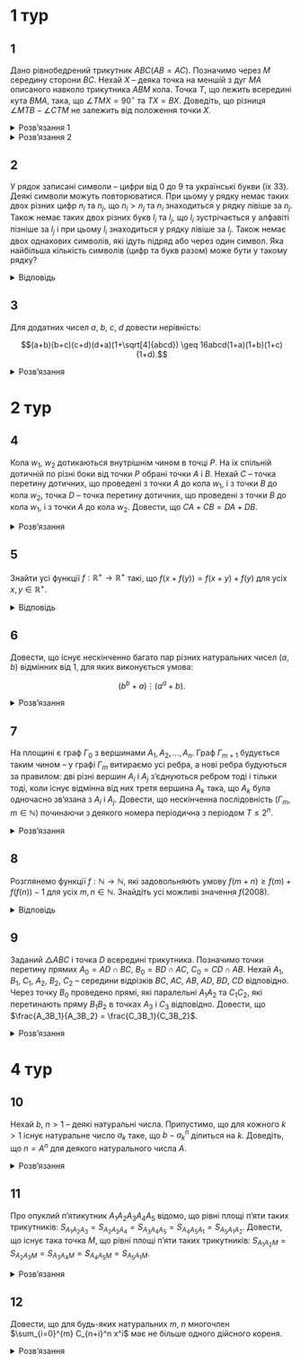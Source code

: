 # 1 тур
## 1
Дано рівнобедрений трикутник $ABC (AB = AC)$. Позначимо через $M$ середину сторони $BC$. Нехай $X$ – деяка точка на меншій з дуг $MA$ описаного навколо трикутника $ABM$ кола. Точка $T$, що лежить всередині кута $BMA$, така, що $\angle TMX = 90^\circ$ та $TX = BX$. Доведіть, що різниця $\angle MTB - \angle CTM$ не залежить від положення точки $X$.
<details><summary>Розв’язання 1</summary>

Нехай точка $N$ – середина сегмента $BT$. Рівнобедрений трикутник $BXT$ симетричний відносно прямої $XN$, тому $\angle TNX = 90^\circ$ та $\angle BXN = \angle NXT$. Більше того, в трикутнику $BCT$, пряма $MN$ – середня лінія, отже вона паралельна $CT$, тому $\angle CTM = \angle NMT$.

Завдяки прямим кутам, точки $M$ та $N$ лежать на колі з діаметром $XT$. Звідси $\angle MTB = \angle MTN = \angle MXN$ та $\angle CTM = \angle NMT = \angle NXT = \angle BXN$. Тобто $\angle MTB - \angle CTM = \angle MXN - \angle BXN = \angle MXB = \angle MAB$, останній не залежить від положення точки $X$.
</details>
<details><summary>Розв’язання 2</summary>

Нехай точка $S$ – це точка, симетрична точні $T$ відносно $M$. Тоді $XM$ є серединним перпендикуляром до $TS$, тому $XB = XT = XS$, і точка $X$ є центром описаного кола трикутника $BST$. Більше того, $\angle BSM = \angle CTM$ так як вони симетричні відносно точки $M$. Тоді $\angle MTB - \angle CTM = \angle STB - \angle BST =\frac{1}{2}(\angle SXB - \angle BXT)$. Зауважимо що $\angle SXB = \angle SXT - \angle BXT = 2\angle MXT - \angle BXT$, тому $\angle MTB - \angle CTM = \frac{1}{2}(2\angle MXT - 2\angle BXT) = \angle MXB = \angle MAB$, що не залежить від положення точки $X$.
</details>

## 2
У рядок записані символи – цифри від 0 до 9 та українські букви (їх 33). Деякі символи можуть повторюватися. При цьому у рядку немає таких двох різних цифр $n_i$ та $n_j$, що $n_i > n_j$ та $n_i$ знаходиться у рядку лівіше за $n_j$. Також немає таких двох різних букв $l_i$ та $l_j$, що $l_i$ зустрічається у алфавіті пізніше за $l_j$ і при цьому $l_i$ знаходиться у рядку лівіше за $l_j$. Також немає двох однакових символів, які ідуть підряд або через один символ. Яка найбільша кількість символів (цифр та букв разом) може бути у такому рядку?

<details><summary>Відповідь</summary>
73
<details><summary>Розв’язання</summary>

Розглянемо випадок, коли є деякий символ $s_j$, що зустрічається у рядку не вперше. Нехай $s_i$ – найправіший символ, що співпадає з $s_j$ і стоїть перед $s_j$. Тоді, за умовою, між $s_i$ та $s_j$ є відрізок не менше, ніж з 2 символів. При цьому всі символи цього відрізка мають інший тип, ніж $s_j$: якщо $s_j$ – цифра, то між $s_i$ та $s_j$ будуть тільки букви, і навпаки. Дійсно, якщо між $s_i$ та $s_j$ буде символ $s_k$ того ж типу, то він має задовольняти $s_i \leq s_k \leq s_j$, якщо $s_j$ – цифра, або $ord(s_i) \leq ord(s_k) \leq ord(s_j)$, якщо $s_j$ – буква. ($ord(l)$ – це порядок букви $l$ у алфавіті.) Тобто, має бути $s_k = s_j$, але за вибором $s_i$ такого бути не може.

Назвемо відрізок рядка *стандартним*, якщо він містить символи лише одного типу (тільки цифри або букви), і при цьому символи, що межують з цим відрізком, мають інший тип. Відрізок назвемо *довгим*, якщо він містить більше 1 символу. Тоді кожен символ, що зустрічається у рядку не вперше, відповідає деякому довгому стандартному відрізку, який межує з символом своїм правим кінцем.

Нехай у рядку є $a$ довгих стандартних відрізків з цифрами, і $b$ довгих стандартних відрізків з буквами. Тоді у рядку – не більше $(10 + b)$ цифр і не більше $(33 + a)$ букв. Дійсно, кожна цифра, що зустрічається не вперше, відповідає одному з $b$ довгих стандартних буквених відрізків; а цифр, що зустрічаються вперше, може бути максимум 10. Аналогічно – для букв.

Тепер помітимо, що ліва і права цифри довгого стандартного відрізка відрізняються між собою. Інакше усередині цього стандартного відрізка були би і букви, а цього не може бути з означення стандартності. Якщо проходити рядок зліва направо, то при проходженні кожного довгого стандартного відрізка остання з розглянутих цифр збільшується принаймні на 1. Отже, у рядку – не більше 9 довгих стандартних цифрових відрізків. Тому у ньому не більше $33+ 9 = 42$ букв. З цих букв можна зробити не більше $\frac{42}{2} = 21$ довгого стандартного відрізка. Отже, у рядку не більше $10 + 21= 31$ цифр. Тому разом буде не більше $42 + 31= 73$ символів.

Побудуємо рядок з 73 символів: $$0аб01бв12вг23гґ34ґд45де56еє67єж78жз89зи9ії9йк9лм9но9пр9ст9уф9хц9чш9щю9яь9$$ (Легко вказати закономірність, але для кращої зрозумілості приклад наведено повністю.)
</details></details>

## 3
Для додатних чисел $a$, $b$, $c$, $d$ довести нерівність:
```math
(a+b)(b+c)(c+d)(d+a)(1+\sqrt[4]{abcd}) \geq 16abcd(1+a)(1+b)(1+c)(1+d).
```
<details><summary>Розв’язання</summary>

**Лема.** Для невід’ємних $x$, $y$ справджується нерівність: $\frac{x+y}{(1+x)(1+y)} \geq \frac{2\sqrt{xy}}{(1+\sqrt{xy})^2}$.
<details><summary>Доведення</summary>

Позначимо $t = x + y$. Тоді твердження леми випливає з монотонності функції $f(t) = \frac{t}{1+t+xt}$ та нерівності $t = x + y \geq 2\sqrt{xy}$. Лема доведена. $\blacksquare$
</details>

Застосуємо лему до чисел $(a,b)$ і $(c,d)$: $\frac{a+b}{(1+a)(1+b)} \geq \frac{2\sqrt{ab}}{(1+\sqrt{ab})^2}$, $\frac{c+d}{(1+c)(1+d)} \geq \frac{2\sqrt{cd}}{(1+\sqrt{cd})^2}$, то
```math
\frac{a+b}{(1+a)(1+b)} \frac{c+d}{(1+c)(1+d)} \geq \frac{2\sqrt{ab}}{(1+\sqrt{ab})^2} \frac{2\sqrt{cd}}{(1+\sqrt{cd})^2}. \tag{1}
```
Тепер її застосуємо до чисел $(\sqrt{ab},\sqrt{cd})$: $\frac{\sqrt{ab}+\sqrt{cd}}{(1+\sqrt{ab})(1+\sqrt{cd})} \geq \frac{2\sqrt{\sqrt{ab}\cdot\sqrt{cd}}}{(1+\sqrt{\sqrt{ab}\cdot\sqrt{cd}})^2}$, а тому, оскільки $(b+c)(a+d) \geq (\sqrt{ab}+\sqrt{cd})^2$, то $(\sqrt{ab}+\sqrt{cd})^2 \geq \frac{(1+\sqrt{ab})^2 (1+\sqrt{cd})^2 4\sqrt{abcd}}{(1+\sqrt[4]{abcd})^4}$, тому
```math
(b+c)(a+d) \geq \frac{(1+\sqrt{ab})^2 (1+\sqrt{cd})^2 4\sqrt{abcd}}{(1+4\sqrt{abcd})^4}. \tag{2}
```
Тепер перемножимо нерівності (1) і (2) одержимо:
```math
\frac{(a+b)(b+c)(c+d)(d+a)}{(1+a)(1+b)(1+c)(1+d)} \geq \frac{2\sqrt{ab}}{(1+\sqrt{ab})^2} \frac{2\sqrt{cd}}{(1+\sqrt{cd})^2} \frac{(1+\sqrt{ab})^2 (1+\sqrt{cd})^2 4\sqrt{abcd}}{(1+\sqrt[4]{abcd})^4},
```
після простих перетворень та скорочень одержимо шукане.
</details>

# 2 тур
## 4
Кола $w_1$, $w_2$ дотикаються внутрішнім чином в точці $P$. На їх спільній дотичній по різні боки від точки $P$ обрані точки $A$ і $B$. Нехай $C$ – точка перетину дотичних, що проведені з точки $A$ до кола $w_1$, і з точки $B$ до кола $w_2$, точка $D$ – точка перетину дотичних, що проведені з точки $B$ до кола $w_1$, і з точки $A$ до кола $w_2$. Довести, що $CA+CB = DA+DB$.
<details><summary>Розв’язання</summary>

Позначимо точки перетину відповідних прямих таким чином $L = AC \cap BD$, $K = AD \cap BC$. Очевидно, що $BL + AK = AL + BK$. Покажемо, що чотирикутник $LDKC$ – описаний. Побудуємо коло, яке вписане в $\triangle BDK$ і проведемо дотичну $AC_1$ до цього кола, яка відмінна від $AK$ ($C_1 \in BK$). Нехай $L_1 = AC_1 \cap BD$, $X$, $Y$, $Z$, $T$ – точки дотику побудованого кола до прямих $BD$, $DK$, $KB$, $AC_1$ відповідно. Тоді $AL_1 + BK = AT −TL_1 + BZ + ZK = KY + BX − L_1X + AY = AK + BL_1$, або $AL_1 − BL_1 = AK − BK = AL − BL$. Якщо, наприклад, $BL > BL_1$, то $AL_1 + BL = BL_1 + LL_1 + AL_1 > BL_1 + AL$ - суперечність. Таким чином $L = L_1$, тому $LDKC$ – описаний, звідки $DL + CK = LC + KD$, або $(LC + KD) + (AL + BK) = (LD + CK) + (BL + AK)$, звідки $AC + BC = AD + BD$, що й треба було довести.
</details>

## 5
Знайти усі функції $f : \mathbb{R}^+ \to \mathbb{R}^+$ такі, що $f(x + f(y)) = f(x + y) + f(y)$ для усіх $x, y \in \mathbb{R}^+$.
<details><summary>Відповідь</summary>

$f(x) = 2x$
<details><summary>Розв’язання</summary>

Доведемо спочатку, що $f(y) > y$ для всіх $y \in \mathbb{R}^+$. З умови випливає, що $f(x + f(y)) > f(x + y)$, а з цієї нерівності отримуємо, що $f(y) \neq y$. Припустимо, що для деякого $y$ виконується $f(y) < y$. Підставимо у рівняння $x = y − f(y)$. Отримуємо $f(y) = f((y − f(y)) + f(y)) = f((y − f(y)) + y) + f(y) > f(y)$, протиріччя. Тому $f(y) > y$ для всіх $y \in \mathbb{R}^+$.

Для довільного $x \in \mathbb{R}^+$ покладемо $g(x) = f(x)− x$, тоді $f(x) = g(x)+ x$ і, як було щойно доведено, $g(x) > 0$. Перетворимо рівняння $f(x + f(y)) = f(x + y)+ f(y)$ для функції $g(x)$, при цьому покладемо $t = x + y$: $f(t + g(y)) = f(t)+ f(y)$, $g(t + g(y))+ t + g(y) = (g(t)+ t)+ (g(y)+ y)$, тобто для всіх $t > y > 0$
```math
g(t + g(y)) = g(t)+ y. \tag{1}
```

Доведемо ін’єктивність функції $g(x)$. Припустимо, що $g(y_1) = g(y_2)$ для деяких $y_1, y_2 \in \mathbb{R}^+$. Тоді з (1) маємо $g(t) + y_1 = g(t + g(y_1)) = g(t + g(y_2)) = g(t + y_2)$ для усіх $t > \max\{y_1, y_2\}$. Отже, $g(y_1) = g(y_2)$ можливе лише при $y_1 = y_2$.

Нехай $u$, $v$ – довільні дійсні числа та $t > u + v$. Застосуємо (1) тричі та отримаємо $g(t + g(u)+ g(v)) = g(t + g(u))+ v = g(t)+ u + v = g(t + g(u + v))$. Завдяки ін’єктивності функції $g(x)$ отримуємо $t + g(u)+ g(v) = t + u + v$, отже
```math
g(u)+ g(v) = u + v. \tag{2}
```
А так як функція $g(x)$ додатна, то з (2) випливає, що вона зростає. Доведемо, що $g(x) = x$. Поєднуємо (1) та (2), знаходимо $g(t)+ y = g(t + g(y)) = g(t)+ g(g(y))$, а тому $g(g(y)) = y$.

Припустимо, що існує таке $x \in \mathbb{R}^+$, що $g(x) \neq x$. Завдяки монотонності функції $g(x)$, якщо $x > g(x)$, то $g(x) > g(g(x)) = x$, – протиріччя. Аналогічно для випадку $x < g(x)$, а тому $g(x) = x$.

Ми довели, що $g(x) = x$, а отже $f(x) = g(x)+ x = 2x$ для всіх $x \in \mathbb{R}^+$, перевірка показує, що ця функція задовольняє умові.
</details></details>

## 6
Довести, що існує нескінченно багато пар різних натуральних чисел $(a,b)$ відмінних від 1, для яких виконується умова:
```math
(b^b + a) \vdots (a^a+b).
```
<details><summary>Розв’язання</summary>

Нехай $a$ – фіксоване, будемо шукати $b^n$ серед таких, що $a^a + b = a^{m+1}$, тобто $b = a^m - a^a + 1$. Тоді $b^b + a = ((a^m + 1) - a^a)^b + a \equiv (-a^a)^b + a \mod(a^a+b)$. Оскільки $b$ - непарне, то $(-a^a)^b + a = -a^{ab} + a = -a(a^{ab-1}-1)$. Таким чином нам достатньо, щоб $(a^{ab-1}-1) \mathop{\raisebox{-2pt}{\vdots}} (a^m+1)$, а для цього достатньо, щоб  $(2m) | (ab - 1) = a(a^m - a^a + 1) - 1 = (a^{m+1} - 1) - (a^a - 1)a$. Тепер знову будемо шукати $(2m)$ серед дільників $(a^k - 1)$. Якщо $k | (m + 1)$ і $k | a$, то $(2m) | (a^k - 1) | ((a^{m+1} - 1) - (a^a - 1))$. Виберемо $k = 3$ $a^3-1=(a-1)(a^2+a-1)$, нехай $2m=2q(a^2+a+1)$, де $(2q)|a-1$. Тоді $(2m) | (a^3 - 1)$, ще треба, щоб виконувались умови $3 | (m + 1) = q(a^2 + a + 1)$ та $3 | a$. Тобто $3|a$ і $3|(q+1)$ - виберемо $q=2$, тоді $m = 2(a^2 + a + 1)$ і, якщо $3 | a$ та $4 | (a - 1)$, то пара $(a, a^m - a^a + 1)$ задовольняє умови.
</details>

## 7
На площині є граф $\Gamma_0$ з вершинами $A_1, A_2, \ldots, A_n$. Граф $\Gamma_{m+1}$ будується таким чином – у графі $\Gamma_m$ витираємо усі ребра, а нові ребра будуються за правилом: дві різні вершин $A_i$ і $A_j$ з’єднуються ребром тоді і тільки тоді, коли існує відмінна від них третя вершина $A_k$ така, що $A_k$ була одночасно зв’язана з $A_i$ і $A_j$. Довести, що нескінченна послідовність $(\Gamma_m, m \in \mathbb{N})$ починаючи з деякого номера періодична з періодом $T \leq 2^n$.
<details><summary>Розв’язання</summary>

Покажемо індукцією по $n$, що усі $\Gamma_k$, починаючи з деякого місця, будуть утворювати декілька компонент зв’язності (КЗ), для кожної з яких можливі три варіанти – 1) ізольована точка; 2) цикл непарної довжини, не меншої 5; 3) повний граф не менше ніж на 3–х вершинах.

База очевидна.

Нехай це справджується для усіх $x < N$, покажемо твердження для $N$. Якщо для деякого $k$ $\Gamma_k$ перестав бути зв’язним, то все випливає з припущення індукції до одержаних КЗ. Нехай усі $\Gamma_k$ зв’язні $\forall k \in N$. Позначимо $\forall k \in N$ через $\Delta_k$ кількість вершин у найбільшому повному підграфі.

Якщо у графі $\Gamma_0$ степені усіх вершин менше або дорівнює 2, і, оскільки він зв’язний, то це або цикл, що проходить через усі вершини графа, або цикл без одного ребра. Для циклу з непарною кількістю вершин усі зрозуміло. Це буде знову цикл, усього таких різних циклів не більше $n^2$. Для циклу з парною кількістю вершин вже $\Gamma_1$ – незв’язний, що суперечить припущенню. Так само в разі циклу без одного ребра $\Gamma_1$ – незв’язний.

Інакше у графі $\Gamma_0$ є вершина степені не менше 3, тобто деяка вершина $A_0$ з’єднана з $A_1$, $A_2$, $A_3$, то $\Delta_1 \geq 3$, оскільки усі ці вершини будуть з’єднані в $\Gamma_1$. Якщо є повний підграф $F$ степені $\Delta_k$, то він залишається у кожному наступному графі. Або він повністю співпадає з $\Gamma_k$, тоді все доведено. Або, оскільки він зв’язний, є ребро $A_\alpha A_\beta$, яке йде з $A_\alpha \in F$ в $A_\beta \in \bar F$. Але тоді вершина $A_\beta$ буде зв’язана з усіма вершинами $F$ у графі $\Gamma_{k +1}$, тобто наступний граф буде містити повний підграф з кількістю вершин принаймні на 1 більшу від $\Gamma_k$. Але тоді з умов $\Delta_{k +1} \geq \Delta_k$ і $\Delta_1 \geq 3$, то $\Delta_N > N$ – суперечність.

Таким чином $\Gamma_0$ складається з декількох КЗ. Далі просто індукцією довести потрібну оцінку. Період $\Gamma_k$ – НСК періодів КЗ, звідки легко одержати потрібну оцінку:
```math
[T(S_1),\ldots, T(S_r)] \leq T(S_1) \times \ldots \times T(S_r) \leq 2^{\alpha_1} \ldots 2^{\alpha_r}  \leq 2^N.
```
</details>

## 8
Розглянемо функції $f : \mathbb{N} \to \mathbb{N}$, які задовольняють умову $f(m+n) \geq f(m) + f(f(n)) - 1$ для усіх $m, n \in \mathbb{N}$. Знайдіть усі можливі значення $f(2008)$.
<details><summary>Відповідь</summary>

$1, 2, \ldots, 2009$
<details><summary>Розв’язання</summary>

Нехай деяка функція $f$ задовольняє умові. Для довільних натуральних чисел $m > n$ маємо $f (m) = f (n + (m − n)) \geq f (n) + f (f (m − n)) - 1 \geq f (n)$, отже функція $f$ – неспадна.

Очевидно, що функція $f \equiv 1$ задовольняє умові. Щоб знайти інші розв’язки, припустимо, що $f \not\equiv 1$ та розглянемо найменше значення $a \in \mathbb{N}$, для якого $f (a) > 1$. Тоді $f (b) \geq f (a) > 1$ для всіх натуральних чисел $b \geq a$. Припустимо, що для деякого натурального $n$ виконується $f (n) > n$. Тоді маємо $f (f (n)) = f ((f (n)− n) + n) \geq f (f (n)− n) + f (f (n)) − 1$, тому $f (f (n)− n) \leq 1$, а значить $f (n)− n < a$. Тоді існує найбільше значення виразу $f (n)− n$. Позначимо його через $c$, і нехай $f (k)− k = c \geq 1$. Застосувавши монотонність та умову задачі, знайдемо $2k + c \geq f (2k) = f (k + k) \geq f (k) + f (f (k)) − 1 \geq f (k) + f (k) − 1 = 2(k + c) − 1 = 2k + (2c − 1)$, отже $c \leq 1$ та $f (n) \leq n + 1$ для всіх натуральних $n$. Зокрема, $f (2008) \leq 2009$.

Далі ми наведемо сім’ю прикладів, які показують, що всі значення від 1 до 2009 можливі. Нехай $f_j(n) = \max\{1, n + j − 2008\}$ для $j=1,2,\ldots,2008$; $f_{2009}(n) = \begin{cases} n, &2008 \not | n \\ n+1, &2008|n \end{cases}$ 

Ми покажемо що ці функції задовольняють умову задачі. Зрозуміло, що для кожної з них $f_j (2008) = j$. Для перевірки умови
```math
f (m + n) \geq f (m) + f (f (n)) − 1 \tag{1}
```
для функції $f_j (j \leq 2008)$, відмітимо спочатку, що $f_j$ – неспадна та $f_j(n) \leq n$, тому $f_j(f_j(n)) \leq f_j(n) \leq n$ для всіх $n \in \mathbb{N}$. Якщо $f_j(m) = 1$, то нерівність (1) виконується, так як $f_j(m + n) \geq f_j(n) \geq f_j(f_j(n)) = f_j(m) + f_j(f_j(n))−1$. В іншому випадку $f_j(m) + f_j(f_j(n)) − 1 \leq m + j − 2008 + n = (m+n) + j − 2008 = f_j(m + n)$.

У випадку $j = 2009$, зрозуміло, що $n + 1 \geq f_{2009}(n) \geq n$ для всіх натуральних $n$. Більше того, $n + 1 \geq f_{2009}(f_{2009}(n))$. Якщо $f_{2009}(n) = n$, то це зрозуміло; інакше $f_{2009}(n) = n + 1$, завдяки чому 2008 не ділиться на $n + 1$, а тому $n+1=f_{2009}(n+1) = f_{2009}(f_{2009}(n))$. 

Отже, якщо $2008 | m + n$, то $f_{2009} (m + n) = m + n + 1 = (m + 1) + (n + 1) − 1 \geq f_{2009} (m) + f_{2009} (f_{2009} (n)) − 1$. Якщо ж $2008 \not | m + n$, то $2008 \not | m$ або $2008 \not | n$. В першому випадку маємо $f_{2009}(m) = m$, в другому – $f_{2009}(f_{2009}(n)) = f_{2009}(n) = n$, що дає $f_{2009}(m) + f_{2009}(f_{2009}(n)) − 1 \leq (m + n + 1) − 1 = f_{2009}(m + n)$. 

**_Зауваження._** Можливі інші приклади функцій. Нижче наведено дві конструкції прикладів для $j \leq 2008$ (без доведення): $$g_j(n) = \begin{cases} 1, &n<2008 \\ j, &n = 2008,\\ n, &n>2008;\end{cases}$$, $$h_j(n) = \max\left\{1, \lfloor \frac{jn}{2008} \rfloor\right\}$$
</details></details>

## 9
Заданий $\triangle ABC$ і точка $D$ всередині трикутника. Позначимо точки перетину прямих $A_0 = AD \cap BC$, $B_0 = BD \cap AC$, $C_0 = CD \cap AB$. Нехай $A_1$, $B_1$, $C_1$, $A_2$, $B_2$, $C_2$ – середини відрізків $BC$, $AC$, $AB$, $AD$, $BD$, $CD$ відповідно. Через точку $B_0$ проведено прямі, які паралельні $A_1A_2$ та $C_1C_2$, які перетинають пряму $B_1B_2$ в точках $A_3$ і $C_3$ відповідно. Довести, що $\frac{A_3B_1}{A_3B_2} = \frac{C_3B_1}{C_3B_2}$.
<details><summary>Розв’язання</summary>

Зобразимо відповідні елементи. Відкладемо відрізок $A'B'$, відмітимо на ньому точку $C_0'$ таким чином, щоб виконувалась рівність $\frac{A'C_0}{B'C_0'} = \frac{AC_0}{BC_0}$, а на відрізку $B'C_0'$ відмітимо точку $C_1'$ так, щоб $\frac{B'C_1'}{C_1C_0'} = \frac{BA_0}{CA_0}$. Нехай $A_0'$ – одна з точок перетину кола з діаметром $A'B'$ та перпендикуляра до цього діаметру в точці $C_1'$, $C'$ – точка перетину прямої $'A_0'$ з перпендикуляром до $A'B'$ в точці $C_0'$ , $D' = A'A_0' \cap C'C_0'$. Очевидно, що $D'$ – ортоцентр $\triangle A'B'C'$.

Переведемо афінним перетворенням $\triangle ABC \rightarrow \triangle A'B'C'$, тоді $A_0 \rightarrow A_0'$, $B_0 \rightarrow B_0'$, $C_0 \rightarrow C_0'$, $D \rightarrow D'$, оскільки афінні перетворення зберігають відношення паралельних відрізків. Отже ми звели задачу до випадку, коли $D$ – ортоцентр $\triangle ABC$.

Зробимо гомотетію з центром в точці $D$ і коефіцієнтом 2, тоді $A_2$, $B_2$, $C_2$ перейдуть у $A$, $B$, $C$ відповідно, точки $A_1$, $B_1$, $C_1$ в діаметрально протилежні до точок $A$, $B$, $C$, а також $B_0 \rightarrow D_0$, $A_3 \rightarrow D_2$, $C_3 \rightarrow D_3$, причому $D_3D_0\parallel CO$, $D_2D_0\parallel AO$, $D_1D_0 \perp AC \perp BD$ $\implies \angle D_1D_0D_2 = \angle OAC = \angle OCA = \angle D_1D_0D_3$, отже $D_0D_1$ – бісектриса $\angle D_2D_0D_3$, а $D_0B$ – бісектриса зовнішнього кута, отже $\frac{D_1D_2}{D_1D_3} = \frac{BD_2}{BD_3}$, що й треба було довести.
</details>

# 4 тур
## 10
Нехай $b$, $n > 1$ – деякі натуральні числа. Припустимо, що для кожного $k > 1$ існує натуральне число $a_k$ таке, що $b-a_k^n$ ділиться на $k$. Доведіть, що $n = A^n$ для деякого натурального числа $A$.
<details><summary>Розв’язання</summary>

Розглянемо розклад числа $b$ на прості множники: $b = p_1^{\alpha_1}\cdots p_s^{\alpha_s}$, де $p_1$, $\cdots$, $p_s$ – різні прості числа. Доведемо, що всі показники $\alpha_i$ діляться на $n$, тоді можна буде покласти $A = p_1^\frac{\alpha_1}{n}\cdots p_s^\frac{\alpha_s}{n}$.

Застосуємо умову до $k = b^2$. Число $b - a_k^n$ ділиться на $b^2$ за умовою, а тому для кожного $1 \le i \le s$, воно також ділиться на $p_i^{2\alpha_i} > p_i^{\alpha_i}$. Тому $a_k^n \equiv b \equiv 0 \mod p_i^{\alpha_i}$ та $a_k^n \equiv b \not\equiv 0 \mod p_i^{\alpha_i + 1}$, що доводить, що степінь $p_i$ в розкладі $a_k^n$ є $p_i^{\alpha_i}$. А так як $a_k^n$ - це повна $n$-та степінь, то $n\mid \alpha_i$.
</details>

## 11
Про опуклий п’ятикутник $A_1A_2A_3A_4A_5$ відомо, що рівні площі п’яти таких трикутників: $S_{A_1A_2A_3} = S_{A_2A_3A_4} = S_{A_3A_4A_5} = S_{A_4A_5A_1} = S_{A_5A_1A_2}$. Довести, що існує така точка $M$, що рівні площі п’яти таких трикутників: $S_{A_1A_2M} = S_{A_2A_3M} = S_{A_3A_4M} = S_{A_4A_5M} = S_{A_5A_1M}$.
<details><summary>Розв’язання</summary>

З умови рівності площ $S_{A_1A_2A_3} = S_{A_2A_3A_4} =S_{A_3A_4A_5} = S_{A_4A_5A_1} = S_{A_5A_1A_2}$ випливає, що для цього необхідно й достатньо, щоб сторони п’ятикутника були паралельними відповідним протилежним діагоналям, тобто $A_1A_2 \parallel A_5A_3,\ldots,A_5A_1 \parallel A_4A_2$. Це відразу можна одержати, якщо розглянути сусідні трикутники, як трикутники із спільною основою. Позначимо точки перетину діагоналей п’ятикутника. У нас утворилося 5 паралелограмів, як чотирикутників з паралельними протилежними сторонами – $A_1A_2C_1A_5,\ldots,A_5A_1C_5A_4$. Тому $A_1A_2 = A_5C_1 = C_2A_3,\ldots,A_5A_1 = A_4C_5 = C_1A_2 \implies A_1C_4 = A_3C_5,\ldots,A_1C_3 = A_4C_2$. 

З паралельності маємо такі пари подібних трикутників: $\triangle A_5C_3C_2 \sim \triangle A_3C_2A_4,\ldots,\triangle A_4C_2C_1 \sim \triangle A_2C_1A_3$, а також $\triangle A_1A_5C_3 \sim \triangle A_2A_4C_3 = \triangle A_2A_4A_3,\ldots,\triangle A_5A_4C_2 \sim \triangle A_1A_3C_2 = \triangle A_1A_3A_2$ тому з одержаних подібностей можемо записати такі рівності: $\frac{A_1A_2}{A_2A_3} = \frac{A_5C_2}{C_2A_4} = \frac{C_2A_3}{C_3A_4}$ (кожна з таких рівностей має 5 аналогічних), $\frac{C_3C_2}{C_2A_4} = \frac{C_2A_5}{C_2A_3} = \frac{C_2A_4}{C_3A_4}$, що випливає з попередньої рівності. Тому $\frac{C_3C_2}{C_2A_4} = \frac{C_2A_4}{C_2C_3 + C_2A_4} \implies \frac{C_3C_2}{C_2A_4} \cdot \left( \frac{C_3C_2}{C_2A_4} + 1 \right) = 1 \implies \frac{C_3C_2}{C_2A_4} = \frac{-1 + \sqrt{5}}{2}$. $\frac{A_1 A_4}{A_2 A_3} = \frac{A_1 C_3 + C_3 A_4}{C_3 A_4} = 1 + \frac{A_4 C_2}{A_4 C_2 + C_2 C_3} = 1 + \frac{1}{1 + \frac{C_2 C_3}{C_2 A_4}} = \frac{\sqrt{5} + 1}{2}$, зрозуміло, що п’ять аналогічних пар відрізків мають таке саме відношення. Тому $\triangle C_1 C_2 C_3 \sim \triangle A_3 C_2 A_1$, звідки $C_1 C_3 \parallel A_1 A_3$.

Позначимо через $B_1$, $\ldots$, $B_5$ – середини відповідних діагоналей п’ятикутника, і точки перетину таких прямих: $A_4 B_4 \cap A_3 B_3 = T$, $A_4 B_4 \cap A_5 B_5 = K$. Оскільки $B_4$ та $B_5$ – середини відрізків $C_1 C_2$ та $C_2 C_3$ відповідно, то $B_4 B_5 \parallel C_1 C_3 \parallel A_1 A_3 \parallel A_4 A_5$, тому $\triangle KB_4 B_5 \sim \triangle KA_4 A_5 \implies \frac{KB_4}{KA_4} = \frac{B_4 B_5}{A_4 A_5} =  \frac{\frac{1}{2}C_1 C_3}{A_4 A_5}$, оскільки $\frac{C_1 C_3}{A_4 A_5} = \frac{A_2 C_1}{A_2 A_4} = \frac{A_1 A_5}{A_2 A_4} = \frac{\sqrt{5} - 1}{2}$, отже $\frac{KB_4}{KA_4} = \frac{\sqrt{5}-1}{4}$, повністю аналогічно одержимо, що $\frac{TB_4}{TA_4} = \frac{\sqrt{5}-1}{4}$, тобто точки $K$ і $T$ співпадають. Звідси випливає, що прямі $A_iB_i$, $i=\overline{1,5}$ перетинаються в одній точці. Позначимо її $M$ та доведемо, що вона шуканна.

Нехай $A_4U$ та $A_2V$ – висоти трикутників $A_2A_3M$ та $A_4A_3M$. Маємо за побудовою точки $B_3$ такі рівності $A_2V = A_2B_3 \cdot \sin \angle A_2B_3A_3 = A_4B_3 \cdot \sin \angle A_4B_3A_3= A_4U$, звідки $S_{MA_2A_3} = S_{MA_3A_4}$, повністю аналогічно для інших трикутників, звідки маємо шукану рівність для точки $M$.
</details>

## 12
Довести, що для будь-яких натуральних $m$, $n$ многочлен $\sum_{i=0}^{m} C_{n+i}^n x^i$ має не більше одного дійсного кореня.
<details><summary>Розв’язання</summary>

Будемо доводити твердження індукцією за змінною $m$. База для $m = 1$ є очевидною, оскільки степінь многочлена дорівнює 1. Нехай ми вже довели наше твердження для усіх $k \leq m$ (тобто той факт, що для $k \leq m$ та довільного $n$ наш многочлен має не більше одного дійсного кореня). Доведемо тоді його для $k = m + 1$. Для цього помітимо, що справджується наступне:
1. $P_{n,m}'(x) = (n + 1)P_{n+1,m-1}(x)$;
2. $P_{n,m}(x) = \frac{1}{n+1}\left((1 - x)P_{n,m}'(x)\right) + C^{m}_{n+m+1}x^{m}$.

Тепер розглянемо декілька випадків.
- $m$ – парне. Тоді, якщо для якогось $n$ многочлен $P_{n,m+1}(x)$ мав би більше одного дійсного кореня, то його похідна $P_{n,m+1}'(x)$ мала би принаймні один дійсний корінь, отже внаслідок (1) принаймні один дійсний корінь мав би і многочлен $P_{n+1,m}(x)$. Але многочлен $P_{n+1,m}(x)$ має парний степінь, отже він має ще один дійсний корінь, відмінний від першого, і ми приходимо до протиріччя з припущенням індукції. Те, що у наших многочленів немає кратних коренів випливає з (2).
- $m$ – непарне. Припустимо, що існує натуральне $n$, для якого многочлен $P_{n,m+1}(x)$ має більше одного дійсного кореня. Позначимо через $x_1 < x_2$ деякі два з його коренів. Тоді за теоремою Ролля існує $y \in (x_1, x_2)$, для якого $P_{n,m+1}'(y) = 0$. Помітимо далі, що многочлен $P_{n+1,m}(x)$, а отже з (1) і $P_{n,m+1}'(x)$ є зростаючою функцією. Дійсно, внаслідок (2) $P_{n+1,m}'(x) = (n + 2)P_{n+2,m-1}(x)$, а многочлен $P_{n+2,m-1}(x)$ має за припущенням індукції не більше одного дійсного кореня і кратних коренів немає, що означає, що він не має жодного дійсного кореня. А тоді дійсних коренів не має і $P_{n+1,m}'(x)$, і отже $P_{n+1,m}(x)$ таки є зростаючою функцією. З цього випливає, що $P_{n,m+1}'(x_2) > P_{n,m+1}'(y) = 0$. Але тоді внаслідок (2) ми маємо, що $P_{n,m+1}(x_2) = \frac{1}{n+1}\left((1 - x_2)P_{n,m+1}'(x_2)\right) + C^{m+1}_{n+m+2}x^{m+1} > 0$, бо $x_2$, очевидно, має бути від'ємним, і ми знов приходимо до протиріччя.
</details>
